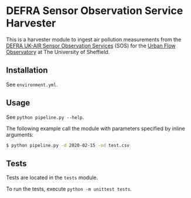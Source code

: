 # DEFRA Sensor Observation Service Harvester

This is a harvester module to ingest air pollution measurements from the [DEFRA UK-AIR Sensor Observation Services](https://uk-air.defra.gov.uk/data/about_sos) (SOS) for the [Urban Flow Observatory](https://uk-air.defra.gov.uk/data/about_sos) at The University of Sheffield.

## Installation

See `environment.yml`.

## Usage

See `python pipeline.py --help`.

The following example call the module with parameters specified by inline arguments: 

```bash
$ python pipeline.py -d 2020-02-15 -od test.csv
```

## Tests

Tests are located in the `tests` module.

To run the tests, execute `python -m unittest tests`.